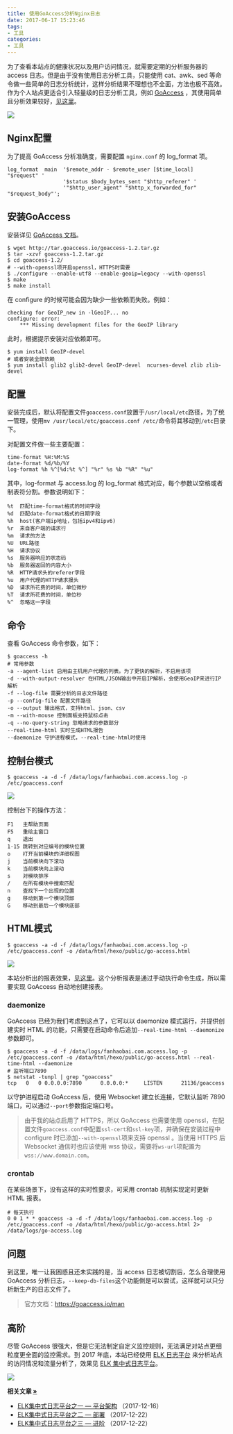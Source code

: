 ```yaml
---
title: 使用GoAccess分析Nginx日志
date: 2017-06-17 15:23:46
tags:
- 工具
categories:
- 工具
---
```


为了查看本站点的健康状况以及用户访问情况，就需要定期的分析服务器的 access 日志。但是由于没有使用日志分析工具，只能使用 cat、awk、sed 等命令做一些简单的日志分析统计，这样分析结果不理想也不全面，方法也极不高效。作为个人站点更适合引入轻量级的日志分析工具，例如 [GoAccess](https://goaccess.io) ，其使用简单且分析效果较好，[见这里](https://www.fanhaobai.com/go-access.html)。

![](https://img2.fanhaobai.com/2017/06/go-access/f0652e34-e1ce-46ab-8c0f-b2fef5f36577.png)<!--more-->

## Nginx配置

为了提高 GoAccess 分析准确度，需要配置 `nginx.conf` 的 log_format 项。

```Nginx
log_format  main  '$remote_addr - $remote_user [$time_local] "$request" '
                  '$status $body_bytes_sent "$http_referer" '
                  '"$http_user_agent" "$http_x_forwarded_for" "$request_body"';
```

## 安装GoAccess

安装详见 [GoAccess 文档](https://goaccess.io/download)。

```Shell
$ wget http://tar.goaccess.io/goaccess-1.2.tar.gz
$ tar -xzvf goaccess-1.2.tar.gz
$ cd goaccess-1.2/
# --with-openssl项开启openssl，HTTPS时需要
$ ./configure --enable-utf8 --enable-geoip=legacy --with-openssl
$ make
$ make install
```

在 configure 的时候可能会因为缺少一些依赖而失败。例如：

```Shell
checking for GeoIP_new in -lGeoIP... no
configure: error: 
    *** Missing development files for the GeoIP library
```

此时，根据提示安装对应依赖即可。

```Shell
$ yum install GeoIP-devel
# 或者安装全部依赖
$ yum install glib2 glib2-devel GeoIP-devel  ncurses-devel zlib zlib-devel
```

## 配置

安装完成后，默认将配置文件`goaccess.conf`放置于`/usr/local/etc`路径，为了统一管理，使用`mv /usr/local/etc/goaccess.conf /etc/`命令将其移动到`/etc`目录下。

对配置文件做一些主要配置：

```Nginx
time-format %H:%M:%S
date-format %d/%b/%Y
log-format %h %^[%d:%t %^] "%r" %s %b "%R" "%u"
```

其中，log-format 与 access.log 的 log_format 格式对应，每个参数以空格或者制表符分割。参数说明如下：

```Vim
%t  匹配time-format格式的时间字段
%d  匹配date-format格式的日期字段
%h  host(客户端ip地址，包括ipv4和ipv6)
%r  来自客户端的请求行
%m  请求的方法
%U  URL路径
%H  请求协议
%s  服务器响应的状态码
%b  服务器返回的内容大小
%R  HTTP请求头的referer字段
%u  用户代理的HTTP请求报头
%D  请求所花费的时间，单位微秒
%T  请求所花费的时间，单位秒
%^  忽略这一字段
```

## 命令

查看 GoAccess 命令参数，如下：

```Vim
$ goaccess -h
# 常用参数
-a --agent-list 启用由主机用户代理的列表。为了更快的解析，不启用该项
-d --with-output-resolver 在HTML/JSON输出中开启IP解析，会使用GeoIP来进行IP解析
-f --log-file 需要分析的日志文件路径
-p --config-file 配置文件路径
-o --output 输出格式，支持html、json、csv
-m --with-mouse 控制面板支持鼠标点击
-q --no-query-string 忽略请求的参数部分
--real-time-html 实时生成HTML报告
--daemonize 守护进程模式，--real-time-html时使用
```

## 控制台模式

```Shell
$ goaccess -a -d -f /data/logs/fanhaobai.com.access.log -p /etc/goaccess.conf
```
![](https://img3.fanhaobai.com/2017/06/go-access/f0652e34-e1ce-46ab-8c0f-b2fef5f36577.png)

控制台下的操作方法：

```Vim
F1   主帮助页面
F5   重绘主窗口
q    退出
1-15 跳转到对应编号的模块位置 
o    打开当前模块的详细视图
j    当前模块向下滚动
k    当前模块向上滚动
s    对模块排序
/    在所有模块中搜索匹配
n    查找下一个出现的位置
g    移动到第一个模块顶部
G    移动到最后一个模块底部
```

## HTML模式

```Shell
$ goaccess -a -d -f /data/logs/fanhaobai.com.access.log -p /etc/goaccess.conf -o /data/html/hexo/public/go-access.html
```

![](https://img4.fanhaobai.com/2017/06/go-access/cc86d3ce-9287-4151-8a0c-ead3e0dffac5.png)

本站分析出的报表效果，[见这里](https://www.fanhaobai.com/go-access.html)。这个分析报表是通过手动执行命令生成，所以需要实现 GoAccess 自动地创建报表。

### daemonize

GoAccess 已经为我们考虑到这点了，它可以以 daemonize 模式运行，并提供创建实时 HTML 的功能，只需要在启动命令后追加`--real-time-html --daemonize`参数即可。

```Shell
$ goaccess -a -d -f /data/logs/fanhaobai.com.access.log -p /etc/goaccess.conf -o /data/html/hexo/public/go-access.html --real-time-html --daemonize
# 监听端口7890
$ netstat -tunpl | grep "goaccess"
tcp   0   0 0.0.0.0:7890      0.0.0.0:*     LISTEN      21136/goaccess
```

以守护进程启动 GoAccess 后，使用 Websocket 建立长连接，它默认监听 7890 端口，可以通过`--port`参数指定端口号。

>由于我的站点启用了 HTTPS，所以 GoAccess 也需要使用 openssl，在配置文件`goaccess.conf`中配置`ssl-cert`和`ssl-key`项，并确保在安装过程中 configure 时已添加`--with-openssl`项来支持 openssl 。当使用 HTTPS 后 Websocket 通信时也应该使用 wss 协议，需要将`ws-url`项配置为`wss://www.domain.com`。

### crontab

在某些场景下，没有这样的实时性要求，可采用 crontab 机制实现定时更新 HTML 报表。

```Shell
# 每天执行
0 0 1 * * goaccess -a -d -f /data/logs/fanhaobai.com.access.log -p /etc/goaccess.conf -o /data/html/hexo/public/go-access.html 2> /data/logs/go-access.log
```

## 问题

到这里，唯一让我困惑且还未实践的是，当 access 日志被切割后，怎么合理使用 GoAccess 分析日志，`--keep-db-files`这个功能倒是可以尝试，这样就可以只分析新生产的日志文件了。

> 官方文档：https://goaccess.io/man

## 高阶

尽管 GoAccess 很强大，但是它无法制定自定义监控规则，无法满足对站点更细粒度更全面的监控需求。到 2017 年底，本站已经使用 [ELK 日志平台](http://elk.fanhaobai.com) 来分析站点的访问情况和流量分析了，效果见 [ELK 集中式日志平台](https://www.fanhaobai.com/about/#站点导航
)。

![](https://img5.fanhaobai.com/2017/12/elk-advanced/b27378ac-e7e8-11e7-80c1-9a214cf093ae.png)

<strong>相关文章 [»](#)</strong>

* [ELK集中式日志平台之一 — 平台架构](https://www.fanhaobai.com/2017/12/elk.html) <span>（2017-12-16）</span>
* [ELK集中式日志平台之二 — 部署](https://www.fanhaobai.com/2017/12/elk-install.html) <span>（2017-12-22）</span>
* [ELK集中式日志平台之三 — 进阶](https://www.fanhaobai.com/2017/12/elk-advanced.html) <span>（2017-12-22）</span>

